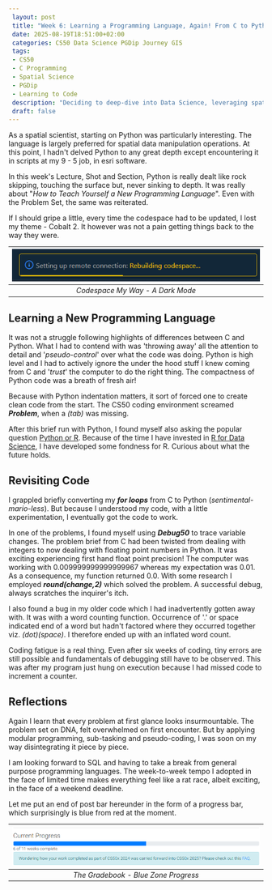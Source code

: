 ```yaml
---
 layout: post
 title: "Week 6: Learning a Programming Language, Again! From C to Python, Quickly."
 date: 2025-08-19T18:51:00+02:00
 categories: CS50 Data Science PGDip Journey GIS
 tags: 
 - CS50
 - C Programming
 - Spatial Science
 - PGDip
 - Learning to Code
 description: "Deciding to deep-dive into Data Science, leveraging spatial data expertise and writing about the break." 
 draft: false
--- 
```

As a spatial scientist, starting on Python was particularly interesting. The language is largely preferred for spatial data manipulation operations. At this point, I hadn't delved Python to any great depth except encountering it in scripts at my 9 - 5 job, in esri software.  
  
In this week's Lecture, Shot and Section, Python is really dealt like rock skipping, touching the surface but, never sinking to depth.  It was really about "*How to Teach Yourself a New Programming Language*". Even with the Problem Set, the same was reiterated.

If I should gripe a little, every time the codespace had to be updated, I lost my theme - Cobalt 2. It however was not a pain getting things back to the way they were.

| <img src="/images/rebuilding_codespace.png" alt="Codespace Rebuild"/> |
|:--:|
| *Codespace My Way - A Dark Mode* |


## Learning a New Programming Language

It was not a struggle following highlights of differences between C and Python. What I had to contend with was 'throwing away' all the attention to detail and '*pseudo-control*' over what the code was doing. Python is high level and I had to actively ignore the under the hood stuff I knew coming from C and '*trust*' the computer to do the right thing. The compactness of  Python code was a breath of fresh air!

Because with Python indentation matters, it sort of forced one to create clean code from the start. The CS50 coding environment screamed ***Problem***, when a *(tab)* was missing.

After this brief run with Python, I found myself also asking the popular question [Python or R](https://www.datacamp.com/blog/python-vs-r-for-data-science-whats-the-difference). Because of the time I have invested in [R for Data Science](https://r4ds.had.co.nz/), I have developed some fondness for R. Curious about what the future holds.


## Revisiting Code

I grappled briefly converting my ***for loops*** from C to Python (*sentimental-mario-less*). But because I understood my code, with a little experimentation, I eventually got the code to work.

In one of the problems, I found myself using ***Debug50*** to trace variable changes. The problem brief from C had been twisted from dealing with integers to now dealing with floating point numbers in Python. It was exciting experiencing first hand float point precision!  The computer was working with 0.009999999999999967 whereas my expectation was 0.01. As a consequence, my function returned 0.0. With some research I employed ***round(change,2)*** which solved the problem. A successful debug, always scratches the inquirer's itch.

I also found a bug in my older code which I had inadvertently gotten away with. It was with a word counting function. Occurrence of '.' or space indicated end of a word but hadn't factored where they occurred together viz. *(dot)(space)*. I therefore ended up with an inflated word count.

Coding fatigue is a real thing.  Even after six weeks of coding, tiny errors are still possible and fundamentals of debugging still have to be observed. This was after my program just hung on execution because I had missed code to increment a counter.

## Reflections
Again I learn that every problem at first glance looks insurmountable. The problem set on DNA, felt overwhelmed on first encounter.  But by applying modular programming, sub-tasking and pseudo-coding, I was soon on my way disintegrating it piece by piece. 

I am looking forward to SQL and having to take a break from general purpose programming languages. The week-to-week tempo I adopted in the face of limited time makes everything feel like a rat race, albeit exciting, in the face of a weekend deadline.

Let me put an end of post bar hereunder in the form of a progress bar, which surprisingly is blue  from red at the moment. 

| <img src="/images/progress_week_6_of_11.png" alt="Past the Halfway Mark"/> |
|:--:|
| *The Gradebook - Blue Zone Progress* |
